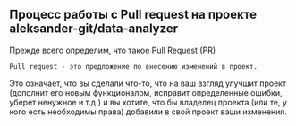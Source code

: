## Процесс работы с Pull request на проекте aleksander-git/data-analyzer

Прежде всего определим, что такое Pull Request (PR)

    Pull request - это предложение по внесению изменений в проект.

Это означает, что вы сделали что-то, что на ваш взгляд улучшит проект (дополнит его новым функционалом, исправит определенные ошибки, уберет ненужное и т.д.) и вы хотите, что бы владелец проекта (или те, у кого есть необходимы права) добавили в свой проект ваши изменения.

